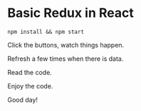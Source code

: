 # Basic Redux in React

`npm install && npm start`

Click the buttons, watch things happen. 

Refresh a few times when there is data.

Read the code.

Enjoy the code.

Good day!